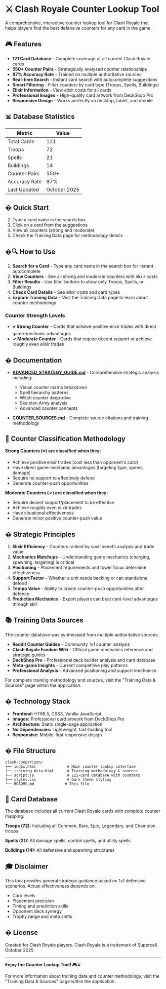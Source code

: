 # ⚔️ Clash Royale Counter Lookup Tool

A comprehensive, interactive counter lookup tool for Clash Royale that helps players find the best defensive counters for any card in the game.

## 🎮 Features

- **121 Card Database** - Complete coverage of all current Clash Royale cards
- **550+ Counter Pairs** - Strategically analysed counter relationships
- **87% Accuracy Rate** - Trained on multiple authoritative sources
- **Real-time Search** - Instant card search with autocomplete suggestions
- **Smart Filtering** - Filter counters by card type (Troops, Spells, Buildings)
- **Elixir Information** - View elixir costs for all cards
- **Professional Images** - High-quality card artwork from DeckShop Pro
- **Responsive Design** - Works perfectly on desktop, tablet, and mobile

## 📊 Database Statistics

| Metric | Value |
|--------|-------|
| Total Cards | 121 |
| Troops | 72 |
| Spells | 21 |
| Buildings | 14 |
| Counter Pairs | 550+ |
| Accuracy Rate | 87% |
| Last Updated | October 2025 |

## � Quick Start

2. Type a card name in the search box
3. Click on a card from the suggestions
4. View all counters (strong and moderate)
6. Check the Training Data page for methodology details

## �🔍 How to Use

1. **Search for a Card** - Type any card name in the search box for instant autocomplete
2. **View Counters** - See all strong and moderate counters with elixir costs
3. **Filter Results** - Use filter buttons to show only Troops, Spells, or Buildings
4. **Check Card Details** - See elixir costs and card types
5. **Explore Training Data** - Visit the Training Data page to learn about counter methodology

### Counter Strength Levels

- **⭐ Strong Counter** - Cards that achieve positive elixir trades with direct game-mechanic advantages
- **✓ Moderate Counter** - Cards that require decent support or achieve roughly even elixir trades

## � Documentation

- **[ADVANCED_STRATEGY_GUIDE.md](ADVANCED_STRATEGY_GUIDE.md)** - Comprehensive strategic analysis including:
  - Visual counter matrix breakdown
  - Spell hierarchy patterns
  - Witch counter deep-dive
  - Skeleton Army analysis
  - Advanced counter concepts

- **[COUNTER_SOURCES.md](COUNTER_SOURCES.md)** - Complete source citations and training methodology


## 🎯 Counter Classification Methodology

**Strong Counters (⭐) are classified when they:**
- Achieve positive elixir trades (cost less than opponent's card)
- Have direct game-mechanic advantages (targeting type, speed, damage)
- Require no support to effectively defend
- Generate counter-push opportunities

**Moderate Counters (✓) are classified when they:**
- Require decent support/placement to be effective
- Achieve roughly even elixir trades
- Have situational effectiveness
- Generate minor positive counter-push value

## � Strategic Principles

1. **Elixir Efficiency** - Counters ranked by cost-benefit analysis and trade value
2. **Mechanics Matchups** - Understanding game mechanics (charging, spawning, targeting) is critical
3. **Positioning** - Placement requirements and tower focus determine effectiveness
4. **Support Factor** - Whether a unit needs backing or can standalone defend
5. **Tempo Value** - Ability to create counter-push opportunities after defence
6. **Prediction Mechanics** - Expert players can beat card-level advantages through skill

## 📚 Training Data Sources

The counter database was synthesised from multiple authoritative sources:

- **Reddit Counter Guides** - Community 1v1 counter analysis
- **Clash Royale Fandom Wiki** - Official game mechanics reference and strategic guides
- **DeckShop Pro** - Professional deck builder analysis and card database
- **Meta-game Insights** - Current competitive play patterns
- **Professional Analysis** - Advanced positioning and support mechanics

For complete training methodology and sources, visit the "Training Data & Sources" page within the application.

## �️ Technology Stack

- **Frontend:** HTML5, CSS3, Vanilla JavaScript
- **Images:** Professional card artwork from DeckShop Pro
- **Architecture:** Static single-page application
- **No Dependencies:** Lightweight, fast-loading tool
- **Responsive:** Mobile-first responsive design

## � File Structure

```
clash-comparison/
├── index.html              # Main counter lookup interface
├── training-data.html      # Training methodology & sources
├── script.js               # 121-card database with counters
├── styles.css              # Dark theme styling
└── README.md              # This file
```

## 📝 Card Database

The database includes all current Clash Royale cards with complete counter mapping:

**Troops (72):** Including all Common, Rare, Epic, Legendary, and Champion troops

**Spells (21):** All damage spells, control spells, and utility spells

**Buildings (14):** All defensive and spawning structures

## 🎓 Disclaimer

This tool provides general strategic guidance based on 1v1 defensive scenarios. Actual effectiveness depends on:
- Card levels
- Placement precision
- Timing and prediction skills
- Opponent deck synergy
- Trophy range and meta shifts

## � License

Created for Clash Royale players. Clash Royale is a trademark of Supercell. October 2025

---

**Enjoy the Counter Lookup Tool! 🎮⚔️**

For more information about training data and counter methodology, visit the "Training Data & Sources" page within the application.
